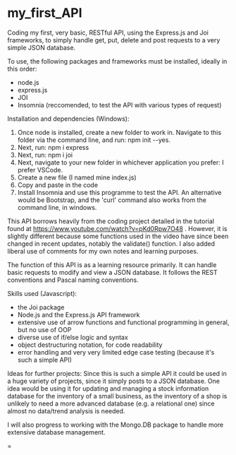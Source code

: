 # my_first_API
Coding my first, very basic, RESTful API, using the Express.js and Joi frameworks, to simply handle get, put, delete and post requests to a very simple JSON database.

To use, the following packages and frameworks must be installed, ideally in this order:
- node.js
- express.js
- JOI
- Insomnia (reccomended, to test the API with various types of request)

Installation and dependencies (Windows):
1. Once node is installed, create a new folder to work in. Navigate to this folder via the command line, and run: npm init --yes.
2. Next, run: npm i express
3. Next, run: npm i joi
4. Next, navigate to your new folder in whichever application you prefer: I prefer VSCode.
5. Create a new file (I named mine index.js)
6. Copy and paste in the code
7. Install Insomnia and use this programme to test the API. An alternative would be Bootstrap, and the 'curl' command also works from the command line, in windows.

This API borrows heavily from the coding project detailed in the tutorial found at https://www.youtube.com/watch?v=pKd0Rpw7O48 .
However, it is slightly different because some functions used in the video have since been changed in recent updates, notably the validate() function. I also added liberal use of comments for my own notes and learning purposes.

The function of this API is as a learning resource primarily. It can handle basic requests to modify and view a JSON database. 
It follows the REST conventions and Pascal naming conventions. 

Skills used (Javascript):
 - the Joi package
 - Node.js and the Express.js API framework
 - extensive use of arrow functions and functional programming in general, but no use of OOP
 - diverse use of if/else logic and syntax
 - object destructuring notation, for code readability
 - error handling and very very limited edge case testing (because it's such a simple API)

Ideas for further projects:
Since this is such a simple API it could be used in a huge variety of projects, since it simply posts to a JSON database. One idea would be using it for updating and managing a stock information database for the inventory of a small business, as the inventory of a shop is unlikely to need a more advanced database (e.g. a relational one) since almost no data/trend analysis is needed.

I will also progress to working with the Mongo.DB package to handle more extensive database management.

=
